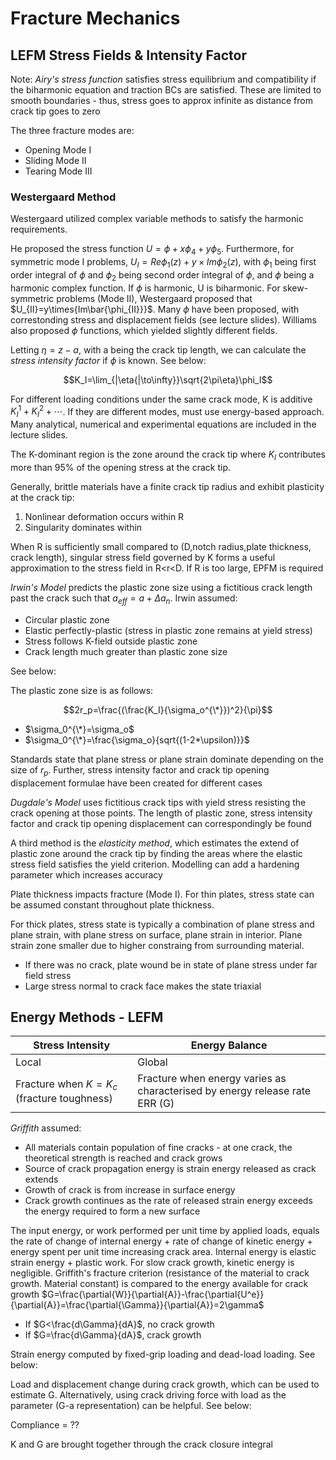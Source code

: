 # Fracture Mechanics

## LEFM Stress Fields & Intensity Factor

Note: *Airy's stress function* satisfies stress equilibrium and compatibility if the biharmonic equation and traction BCs are satisfied. These are limited to smooth boundaries - thus, stress goes to approx infinite as distance from crack tip goes to zero

The three fracture modes are:

- Opening Mode I
- Sliding Mode II
- Tearing Mode III

### Westergaard Method

Westergaard utilized complex variable methods to satisfy the harmonic requirements.

He proposed the stress function $U=\phi+x\phi_4+y\phi_5$. Furthermore, for symmetric mode I problems, $U_I=Re\phi_1(z)+y\times{Im\phi_2(z)}$, with $\phi_1$ being first order integral of $\phi$ and $\phi_2$ being second order integral of $\phi$, and $\phi$ being a harmonic complex function. If $\phi$ is harmonic, U is biharmonic. For skew-symmetric problems (Mode II), Westergaard proposed that $U_{II}=y\times{Im\bar{\phi_{II}}}$. Many $\phi$ have been proposed, with correstonding stress and displacement fields (see lecture slides). Williams also proposed $\phi$ functions, which yielded slightly different fields.

Letting $\eta=z-a$, with a being the crack tip length, we can calculate the *stress intensity factor* if $\phi$ is known. See below:

$$K_I=\lim_{|\eta{|\to\infty}}\sqrt{2\pi\eta}\phi_I$$

For different loading conditions under the same crack mode, K is additive $K_I^1+K_I^2+\cdots$. If they are different modes, must use energy-based approach. Many analytical, numerical and experimental equations are included in the lecture slides.

The K-dominant region is the zone around the crack tip where $K_I$ contributes more than 95% of the opening stress at the crack tip.

Generally, brittle materials have a finite crack tip radius and exhibit plasticity at the crack tip:

1. Nonlinear deformation occurs within R
2. Singularity dominates within

When R is sufficiently small compared to (D,notch radius,plate thickness, crack length), singular stress field governed by K forms a useful approximation to the stress field in R<r<D. If R is too large, EPFM is required

*Irwin's Model* predicts the plastic zone size using a fictitious crack length past the crack such that $a_{eff}=a+\Delta{a_n}$. Irwin assumed:

- Circular plastic zone
- Elastic perfectly-plastic (stress in plastic zone remains at yield stress)
- Stress follows K-field outside plastic zone
- Crack length much greater than plastic zone size

See below:

The plastic zone size is as follows:

$$2r_p=\frac{(\frac{K_I}{\sigma_o^{\*}})^2}{\pi}$$

- $\sigma_0^{\*}=\sigma_o$
- $\sigma_0^{\*}=\frac{\sigma_o}{sqrt{(1-2*\upsilon)}}$

Standards state that plane stress or plane strain dominate depending on the size of $r_p$. Further, stress intensity factor and crack tip opening displacement formulae have been created for different cases

*Dugdale's Model* uses fictitious crack tips with yield stress resisting the crack opening at those points. The length of plastic zone, stress intensity factor and crack tip opening displacement can correspondingly be found

A third method is the *elasticity method*, which estimates the extend of plastic zone around the crack tip by finding the areas where the elastic stress field satisfies the yield criterion. Modelling can add a hardening parameter which increases accuracy

Plate thickness impacts fracture (Mode I). For thin plates, stress state can be assumed constant throughout plate thickness.

For thick plates, stress state is typically a combination of plane stress and plane strain, with plane stress on surface, plane strain in interior. Plane strain zone smaller due to higher constraing from surrounding material.

- If there was no crack, plate wound be in state of plane stress under far field stress
- Large stress normal to crack face makes the state triaxial

## Energy Methods - LEFM

|Stress Intensity|Energy Balance|
|---|---|
|Local|Global|
|Fracture when $K=K_c$ (fracture toughness)|Fracture when energy varies as characterised by energy release rate ERR (G)|

*Griffith* assumed:

- All materials contain population of fine cracks - at one crack, the theoretical strength is reached and crack grows
- Source of crack propagation energy is strain energy released as crack extends
- Growth of crack is from increase in surface energy
- Crack growth continues as the rate of released strain energy exceeds the energy required to form a new surface

The input energy, or work performed per unit time by applied loads, equals the rate of change of internal energy + rate of change of kinetic energy + energy spent per unit time increasing crack area. Internal energy is elastic strain energy + plastic work. For slow crack growth, kinetic energy is negligible. Griffith's fracture criterion (resistance of the material to crack growth. Material constant) is compared to the energy available for crack growth  $G=\frac{\partial{W}}{\partial{A}}-\frac{\partial{U^e}}{\partial{A}}=\frac{\partial{\Gamma}}{\partial{A}}=2\gamma$

- If $G<\frac{d\Gamma}{dA}$, no crack growth
- If $G=\frac{d\Gamma}{dA}$, crack growth

Strain energy computed by fixed-grip loading and dead-load loading. See below:

Load and displacement change during crack growth, which can be used to estimate G. Alternatively, using crack driving force with load as the parameter (G-a representation) can be helpful. See below:

Compliance = ??

K and G are brought together through the crack closure integral
